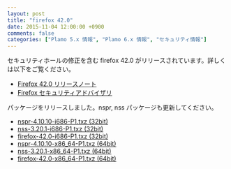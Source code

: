 ```yaml
---
layout: post
title: "firefox 42.0"
date: 2015-11-04 12:00:00 +0900
comments: false
categories: ["Plamo 5.x 情報", "Plamo 6.x 情報", "セキュリティ情報"]
---
```

セキュリティホールの修正を含む firefox 42.0 がリリースされています。詳しくは以下をご覧ください。

* [Firefox 42.0 リリースノート](http://www.mozilla.jp/firefox/42.0/releasenotes/)
* [Firefox セキュリティアドバイザリ](http://www.mozilla-japan.org/security/known-vulnerabilities/firefox.html)

パッケージをリリースしました。nspr, nss パッケージも更新してください。

* [nspr-4.10.10-i686-P1.txz (32bit)](ftp://plamo.linet.gr.jp/pub/Plamo-5.x/x86/plamo/04_xapps/nspr-4.10.10-i686-P1.txz)
* [nss-3.20.1-i686-P1.txz (32bit)](ftp://plamo.linet.gr.jp/pub/Plamo-5.x/x86/plamo/04_xapps/nss-3.20.1-i686-P1.txz)
* [firefox-42.0-i686-P1.txz (32bit)](ftp://plamo.linet.gr.jp/pub/Plamo-5.x/x86/plamo/04_xapps/firefox-42.0-i686-P1.txz)
* [nspr-4.10.10-x86_64-P1.txz (64bit)](ftp://plamo.linet.gr.jp/pub/Plamo-5.x/x86_64/plamo/04_xapps/nspr-4.10.10-x86_64-P1.txz)
* [nss-3.20.1-x86_64-P1.txz (64bit)](ftp://plamo.linet.gr.jp/pub/Plamo-5.x/x86_64/plamo/04_xapps/nss-3.20.1-x86_64-P1.txz)
* [firefox-42.0-x86_64-P1.txz (64bit)](ftp://plamo.linet.gr.jp/pub/Plamo-5.x/x86_64/plamo/04_xapps/firefox-42.0-x86_64-P1.txz)
